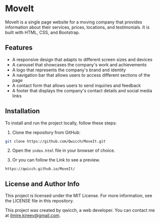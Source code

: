# MoveIt

MoveIt is a single page website for a moving company that provides information about their services, prices, locations, and testimonials. It is built with HTML, CSS, and Bootstrap.

## Features

- A responsive design that adapts to different screen sizes and devices
- A carousel that showcases the company's work and achievements
- A logo that represents the company's brand and identity
- A navigation bar that allows users to access different sections of the page
- A contact form that allows users to send inquiries and feedback
- A footer that displays the company's contact details and social media links

## Installation

To install and run the project locally, follow these steps:

1. Clone the repository from GitHub:

```bash
git clone https://github.com/Qwicch/MoveIt.git
```

2. Open the `index.html` file in your browser of choice.

3. Or you can follow the Link to see a preview.

```
https://qwicch.github.io/MoveIt/
```

## License and Author Info

This project is licensed under the MIT License. For more information, see the LICENSE file in this repository.

This project was created by qwicch, a web developer. You can contact me at ilmire.kireev@gmail.com.
